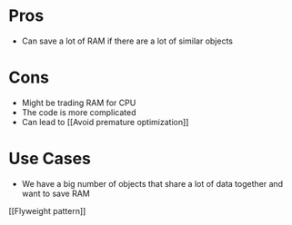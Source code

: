 # Pros
- Can save a lot of RAM if there are a lot of similar objects

# Cons
- Might be trading RAM for CPU
- The code is more complicated
- Can lead to [[Avoid premature optimization]]

# Use Cases
- We have a big number of objects that share a lot of data together and want to save RAM


[[Flyweight pattern]]